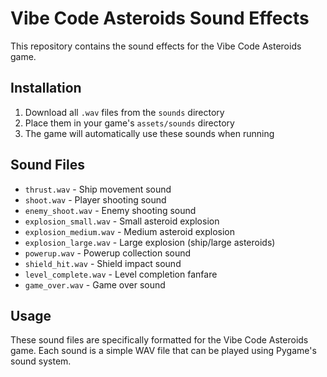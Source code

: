 # Vibe Code Asteroids Sound Effects

This repository contains the sound effects for the Vibe Code Asteroids game.

## Installation

1. Download all `.wav` files from the `sounds` directory
2. Place them in your game's `assets/sounds` directory
3. The game will automatically use these sounds when running

## Sound Files

- `thrust.wav` - Ship movement sound
- `shoot.wav` - Player shooting sound
- `enemy_shoot.wav` - Enemy shooting sound
- `explosion_small.wav` - Small asteroid explosion
- `explosion_medium.wav` - Medium asteroid explosion
- `explosion_large.wav` - Large explosion (ship/large asteroids)
- `powerup.wav` - Powerup collection sound
- `shield_hit.wav` - Shield impact sound
- `level_complete.wav` - Level completion fanfare
- `game_over.wav` - Game over sound

## Usage

These sound files are specifically formatted for the Vibe Code Asteroids game. Each sound is a simple WAV file that can be played using Pygame's sound system.